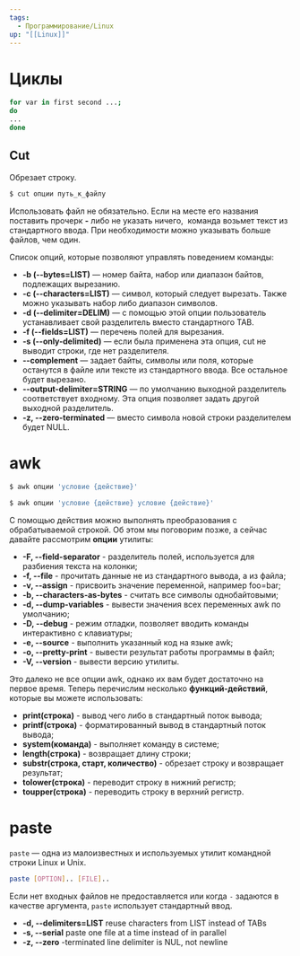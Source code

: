 ```yaml
---
tags:
  - Программирование/Linux
up: "[[Linux]]"
---
```


# Циклы

```bash
for var in first second ...;
do
...
done
```

## Cut

Обрезает строку.

```bash
$ cut опции путь_к_файлу
```

Использовать файл не обязательно. Если на месте его названия поставить прочерк **-** либо не указать ничего,  команда возьмет текст из стандартного ввода. При необходимости можно указывать больше файлов, чем один.

Список опций, которые позволяют управлять поведением команды:

- **-b (--bytes=LIST)** — номер байта, набор или диапазон байтов, подлежащих вырезанию.
- **-c (--characters=LIST)** — символ, который следует вырезать. Также можно указывать набор либо диапазон символов.
- **-d (--delimiter=DELIM)** — с помощью этой опции пользователь устанавливает свой разделитель вместо стандартного TAB.
- **-f (--fields=LIST)** — перечень полей для вырезания.
- **-s (--only-delimited)** — если была применена эта опция, cut не выводит строки, где нет разделителя.
- **--complement** — задает байты, символы или поля, которые останутся в файле или тексте из стандартного ввода. Все остальное будет вырезано.
- **--output-delimiter=STRING** — по умолчанию выходной разделитель соответствует входному. Эта опция позволяет задать другой выходной разделитель.
- **-z, --zero-terminated** — вместо символа новой строки разделителем будет NULL.

# awk

```bash
$ awk опции 'условие {действие}'

$ awk опции 'условие {действие} условие {действие}'
```

С помощью действия можно выполнять преобразования с обрабатываемой строкой. Об этом мы поговорим позже, а сейчас давайте рассмотрим **опции** утилиты:

- **-F, --field-separator** - разделитель полей, используется для разбиения текста на колонки;
- **-f, --file** - прочитать данные не из стандартного вывода, а из файла;
- **-v, --assign** - присвоить значение переменной, например foo=bar;
- **-b, --characters-as-bytes** - считать все символы однобайтовыми;
- **-d, --dump-variables** - вывести значения всех переменных awk по умолчанию;
- **-D, --debug** - режим отладки, позволяет вводить команды интерактивно с клавиатуры;
- **-e, --source** - выполнить указанный код на языке awk;
- **-o, --pretty-print** - вывести результат работы программы в файл;
- **-V, --version** - вывести версию утилиты.

Это далеко не все опции awk, однако их вам будет достаточно на первое время. Теперь перечислим несколько **функций-действий**, которые вы можете использовать:

- **print(строка)** - вывод чего либо в стандартный поток вывода;
- **printf(строка)** - форматированный вывод в стандартный поток вывода;
- **system(команда)** - выполняет команду в системе;
- **length(строка)** - возвращает длину строки;
- **substr(строка, старт, количество)** - обрезает строку и возвращает результат;
- **tolower(строка)** - переводит строку в нижний регистр;
- **toupper(строка)** - переводить строку в верхний регистр.

# paste

`paste` — одна из малоизвестных и используемых утилит командной строки Linux и Unix.

```sh
paste [OPTION].. [FILE]..
```

Если нет входных файлов не предоставляется или когда `-` задаются в качестве аргумента, `paste` использует стандартный ввод.

-  **-d, --delimiters=LIST**  reuse characters from LIST instead of TABs
-  **-s, --serial**  paste one file at a time instead of in parallel
-  **-z, --zero** -terminated line delimiter is NUL, not newline

